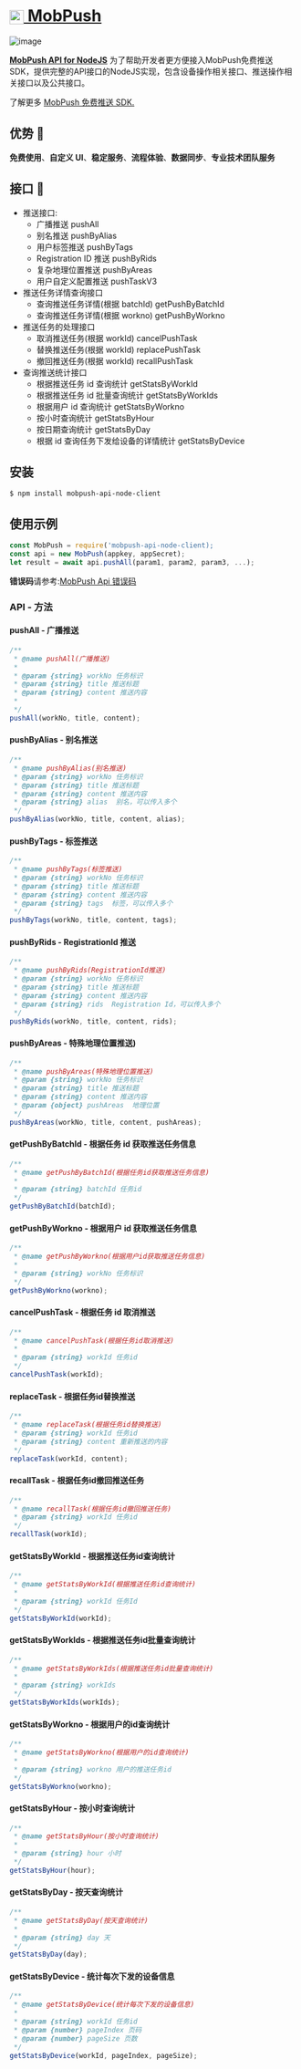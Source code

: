 <h1><a href="https://www.mob.com/wiki/detailed/?wiki=MobPushRestAPIfenlei1333&id=136" alt="mobpush"><img src="https://static.mob.com/common/images/logo_mobpush.png" align="center" alt="MobPush" width="25" height="25"> MobPush</a>
</h1>

![image](https://github.com/MOBX/MOB-SMS-WEBAPI/blob/master/doc/images/logo.png)

**[MobPush API for NodeJS](https://www.mob.com/wiki/detailed/?wiki=MobPushRestAPIfenlei1333&id=136)**
为了帮助开发者更方便接入MobPush免费推送SDK，提供完整的API接口的NodeJS实现，包含设备操作相关接口、推送操作相关接口以及公共接口。

了解更多 [MobPush 免费推送 SDK.](https://www.mob.com/mobService/mobpush)

## 优势 🚀

**免费使用**、**自定义 UI**、**稳定服务**、**流程体验**、**数据同步**、**专业技术团队服务**

## 接口 🌰

- 推送接口:
  - 广播推送 pushAll
  - 别名推送 pushByAlias
  - 用户标签推送 pushByTags
  - Registration ID 推送 pushByRids
  - 复杂地理位置推送 pushByAreas
  - 用户自定义配置推送 pushTaskV3
- 推送任务详情查询接口
  - 查询推送任务详情(根据 batchId) getPushByBatchId
  - 查询推送任务详情(根据 workno) getPushByWorkno
- 推送任务的处理接口
  - 取消推送任务(根据 workId) cancelPushTask
  - 替换推送任务(根据 workId) replacePushTask
  - 撤回推送任务(根据 workId) recallPushTask
- 查询推送统计接口
  - 根据推送任务 id 查询统计 getStatsByWorkId
  - 根据推送任务 id 批量查询统计 getStatsByWorkIds
  - 根据用户 id 查询统计 getStatsByWorkno
  - 按小时查询统计 getStatsByHour
  - 按日期查询统计 getStatsByDay
  - 根据 id 查询任务下发给设备的详情统计 getStatsByDevice

## 安装 

```
$ npm install mobpush-api-node-client
```

## 使用示例 
```js
const MobPush = require('mobpush-api-node-client);
const api = new MobPush(appkey, appSecret);
let result = await api.pushAll(param1, param2, param3, ...);
```
**错误码**请参考:[MobPush Api 错误码](http://wiki.mob.com/mobpush-rest-api-接口文档/#map-6)

### API - 方法 

#### pushAll - 广播推送

```js
/**
 * @name pushAll(广播推送)
 *
 * @param {string} workNo 任务标识
 * @param {string} title 推送标题
 * @param {string} content 推送内容
 *
 */
pushAll(workNo, title, content);
```

#### pushByAlias - 别名推送

```js
/**
 * @name pushByAlias(别名推送)
 * @param {string} workNo 任务标识
 * @param {string} title 推送标题
 * @param {string} content 推送内容
 * @param {string} alias  别名，可以传入多个
 */
pushByAlias(workNo, title, content, alias);
```

#### pushByTags - 标签推送

```js
/**
 * @name pushByTags(标签推送)
 * @param {string} workNo 任务标识
 * @param {string} title 推送标题
 * @param {string} content 推送内容
 * @param {string} tags  标签，可以传入多个
 */
pushByTags(workNo, title, content, tags);
```

#### pushByRids - RegistrationId 推送

```js
/**
 * @name pushByRids(RegistrationId推送)
 * @param {string} workNo 任务标识
 * @param {string} title 推送标题
 * @param {string} content 推送内容
 * @param {string} rids  Registration Id，可以传入多个
 */
pushByRids(workNo, title, content, rids);
```

#### pushByAreas - 特殊地理位置推送)

```js
/**
 * @name pushByAreas(特殊地理位置推送)
 * @param {string} workNo 任务标识
 * @param {string} title 推送标题
 * @param {string} content 推送内容
 * @param {object} pushAreas  地理位置
 */
pushByAreas(workNo, title, content, pushAreas);
```

#### getPushByBatchId - 根据任务 id 获取推送任务信息

```js
/**
 * @name getPushByBatchId(根据任务id获取推送任务信息)
 *
 * @param {string} batchId 任务id
 */
getPushByBatchId(batchId);
```

#### getPushByWorkno - 根据用户 id 获取推送任务信息

```js
/**
 * @name getPushByWorkno(根据用户id获取推送任务信息)
 *
 * @param {string} workNo 任务标识
 */
getPushByWorkno(workno);
```

#### cancelPushTask - 根据任务 id 取消推送

```js
/**
 * @name cancelPushTask(根据任务id取消推送)
 *
 * @param {string} workId 任务id
 */
cancelPushTask(workId);
```

#### replaceTask - 根据任务id替换推送

```js
/**
 * @name replaceTask(根据任务id替换推送)
 * @param {string} workId 任务id
 * @param {string} content 重新推送的内容
 */
replaceTask(workId, content);
```

#### recallTask - 根据任务id撤回推送任务

```js
/**
 * @name recallTask(根据任务id撤回推送任务)
 * @param {string} workId 任务id
 */
recallTask(workId);
```

#### getStatsByWorkId - 根据推送任务id查询统计

```js
/**
 * @name getStatsByWorkId(根据推送任务id查询统计)
 *
 * @param {string} workId 任务Id
 */
getStatsByWorkId(workId);
```

#### getStatsByWorkIds - 根据推送任务id批量查询统计

```js
/**
 * @name getStatsByWorkIds(根据推送任务id批量查询统计)
 *
 * @param {string} workIds
 */
getStatsByWorkIds(workIds);
```

#### getStatsByWorkno - 根据用户的id查询统计

```js
/**
 * @name getStatsByWorkno(根据用户的id查询统计)
 *
 * @param {string} workno 用户的推送任务id
 */
getStatsByWorkno(workno);
```

#### getStatsByHour - 按小时查询统计

```js
/**
 * @name getStatsByHour(按小时查询统计)
 *
 * @param {string} hour 小时
 */
getStatsByHour(hour);
```

#### getStatsByDay - 按天查询统计

```js
/**
 * @name getStatsByDay(按天查询统计)
 *
 * @param {string} day 天
 */
getStatsByDay(day);
```

#### getStatsByDevice - 统计每次下发的设备信息

```js
/**
 * @name getStatsByDevice(统计每次下发的设备信息)
 *
 * @param {string} workId 任务id
 * @param {number} pageIndex 页码
 * @param {number} pageSize 页数
 */
getStatsByDevice(workId, pageIndex, pageSize);
```
